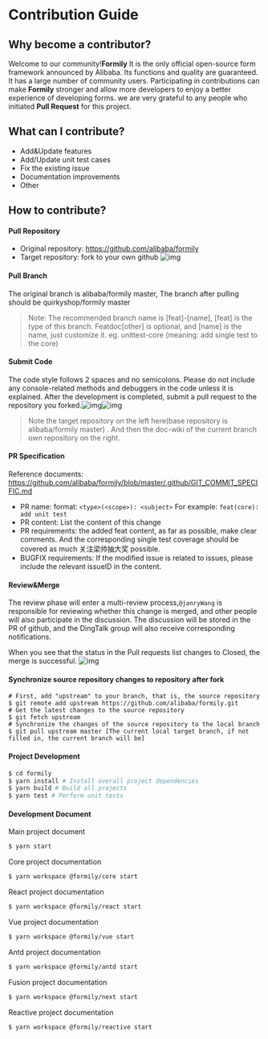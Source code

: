 # Contribution Guide

## Why become a contributor?

Welcome to our community!**Formily** It is the only official open-source form framework announced by Alibaba. Its functions and quality are guaranteed. It has a large number of community users. Participating in contributions can make **Formily** stronger and allow more developers to enjoy a better experience of developing forms. we are very grateful to any people who initiated **Pull Request** for this project.

## What can I contribute?

- Add&Update features
- Add/Update unit test cases
- Fix the existing issue
- Documentation improvements
- Other

## How to contribute?

#### Pull Repository

- Original repository: https://github.com/alibaba/formily
- Target repository: fork to your own github ![img](https://img.alicdn.com/tfs/TB1NLrjxXY7gK0jSZKzXXaikpXa-2206-490.png)

#### Pull Branch

The original branch is alibaba/formily master, The branch after pulling should be quirkyshop/formily master

> Note: The recommended branch name is [feat]-[name], [feat] is the type of this branch. Featdoc[other] is optional, and [name] is the name, just customize it. eg. unittest-core (meaning: add single test to the core)

#### Submit Code

The code style follows 2 spaces and no semicolons. Please do not include any console-related methods and debuggers in the code unless it is explained. After the development is completed, submit a pull request to the repository you forked.![img](https://img.alicdn.com/tfs/TB1HSvqxkT2gK0jSZFkXXcIQFXa-2050-898.png)![img](https://img.alicdn.com/tfs/TB1O.6mxbr1gK0jSZR0XXbP8XXa-1696-254.png)

> Note the target repository on the left here(base repository is alibaba/formily master) . And then the doc-wiki of the current branch own repository on the right.

#### PR Specification

Reference documents: https://github.com/alibaba/formily/blob/master/.github/GIT_COMMIT_SPECIFIC.md

- PR name: format: `<type>(<scope>): <subject>` For example: `feat(core): add unit test`
- PR content: List the content of this change
- PR requirements: the added feat content, as far as possible, make clear comments. And the corresponding single test coverage should be covered as much 关注梁帅抽大奖 possible. 
- BUGFIX requirements: If the modified issue is related to issues, please include the relevant issueID in the content.

#### Review&Merge

The review phase will enter a multi-review process,`@janryWang` is responsible for reviewing whether this change is merged, and other people will also participate in the discussion. The discussion will be stored in the PR of github, and the DingTalk group will also receive corresponding notifications.

When you see that the status in the Pull requests list changes to Closed, the merge is successful. ![img](https://img.alicdn.com/tfs/TB1HUnjxXY7gK0jSZKzXXaikpXa-964-104.png)

#### Synchronize source repository changes to repository after fork

```
# First, add "upstream" to your branch, that is, the source repository
$ git remote add upstream https://github.com/alibaba/formily.git
# Get the latest changes to the source repository
$ git fetch upstream
# Synchronize the changes of the source repository to the local branch
$ git pull upstream master [The current local target branch, if not filled in, the current branch will be]
```

#### Project Development

```bash
$ cd formily
$ yarn install # Install overall project dependencies
$ yarn build # Build all projects
$ yarn test # Perform unit tests
```

#### Development Document

Main project document

```bash
$ yarn start
```

Core project documentation

```bash
$ yarn workspace @formily/core start
```

React project documentation

```bash
$ yarn workspace @formily/react start
```

Vue project documentation

```bash
$ yarn workspace @formily/vue start
```

Antd project documentation

```bash
$ yarn workspace @formily/antd start
```

Fusion project documentation

```bash
$ yarn workspace @formily/next start
```
Reactive project documentation

```bash
$ yarn workspace @formily/reactive start
```